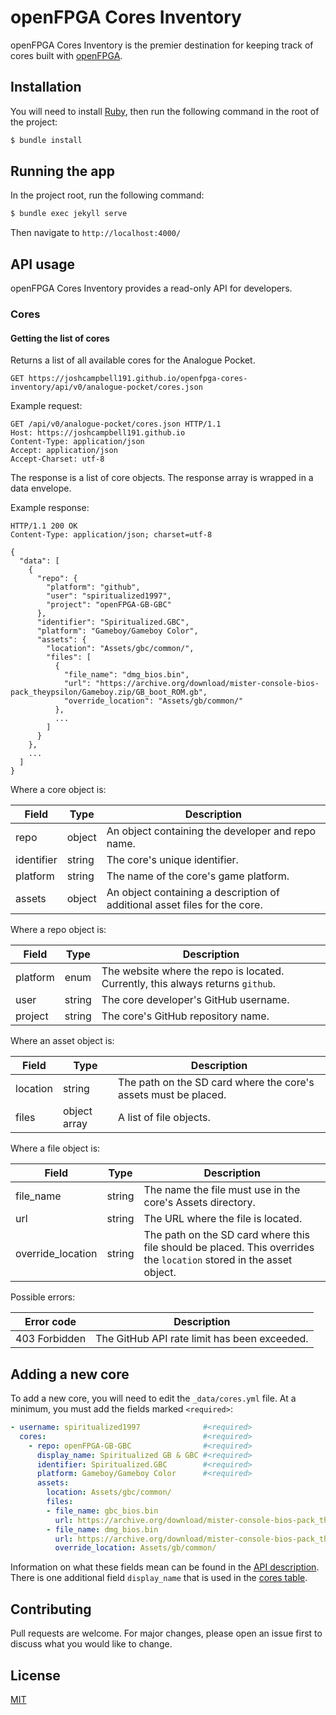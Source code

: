 # openFPGA Cores Inventory
openFPGA Cores Inventory is the premier destination for keeping track of cores built with [openFPGA](https://www.analogue.co/developer).

## Installation
You will need to install [Ruby](https://www.ruby-lang.org/en/documentation/installation/), then run the following command in the root of the project:

```bash
$ bundle install
```

## Running the app
In the project root, run the following command:

```bash
$ bundle exec jekyll serve
```

Then navigate to `http://localhost:4000/`

## API usage
openFPGA Cores Inventory provides a read-only API for developers.

### Cores

#### Getting the list of cores
Returns a list of all available cores for the Analogue Pocket.

```
GET https://joshcampbell191.github.io/openfpga-cores-inventory/api/v0/analogue-pocket/cores.json
```

Example request:

```
GET /api/v0/analogue-pocket/cores.json HTTP/1.1
Host: https://joshcampbell191.github.io
Content-Type: application/json
Accept: application/json
Accept-Charset: utf-8
```

The response is a list of core objects. The response array is wrapped in a data envelope.

Example response:

```
HTTP/1.1 200 OK
Content-Type: application/json; charset=utf-8

{
  "data": [
    {
      "repo": {
        "platform": "github",
        "user": "spiritualized1997",
        "project": "openFPGA-GB-GBC"
      },
      "identifier": "Spiritualized.GBC",
      "platform": "Gameboy/Gameboy Color",
      "assets": {
        "location": "Assets/gbc/common/",
        "files": [
          {
            "file_name": "dmg_bios.bin",
            "url": "https://archive.org/download/mister-console-bios-pack_theypsilon/Gameboy.zip/GB_boot_ROM.gb",
            "override_location": "Assets/gb/common/"
          },
          ...
        ]
      }
    },
    ...
  ]
}
```

Where a core object is:

| Field             | Type   | Description                                                                |
| ------------------|--------|----------------------------------------------------------------------------|
| repo              | object | An object containing the developer and repo name.                          |
| identifier        | string | The core's unique identifier.                                              |
| platform          | string | The name of the core's game platform.                                      |
| assets            | object | An object containing a description of additional asset files for the core. |

Where a repo object is:

| Field             | Type   | Description                                                                     |
| ------------------|--------|---------------------------------------------------------------------------------|
| platform          | enum   | The website where the repo is located. Currently, this always returns `github`. |
| user              | string | The core developer's GitHub username.                                           |
| project           | string | The core's GitHub repository name.                                              |

Where an asset object is:

| Field             | Type         | Description                                                     |
| ------------------|--------------|-----------------------------------------------------------------|
| location          | string       | The path on the SD card where the core's assets must be placed. |
| files             | object array | A list of file objects.                                         |

Where a file object is:

| Field             | Type   | Description                                                                                                         |
| ------------------|--------|---------------------------------------------------------------------------------------------------------------------|
| file_name         | string | The name the file must use in the core's Assets directory.                                                          |
| url               | string | The URL where the file is located.                                                                                  |
| override_location | string | The path on the SD card where this file should be placed. This overrides the `location` stored in the asset object. |

Possible errors:

| Error code    | Description                                  |
| --------------|----------------------------------------------|
| 403 Forbidden | The GitHub API rate limit has been exceeded. |

## Adding a new core
To add a new core, you will need to edit the `_data/cores.yml` file. At a minimum, you must add the fields marked `<required>`:

```yaml
- username: spiritualized1997              #<required>
  cores:                                   #<required>
    - repo: openFPGA-GB-GBC                #<required>
      display_name: Spiritualized GB & GBC #<required>
      identifier: Spiritualized.GBC        #<required>
      platform: Gameboy/Gameboy Color      #<required>
      assets:
        location: Assets/gbc/common/
        files:
        - file_name: gbc_bios.bin
          url: https://archive.org/download/mister-console-bios-pack_theypsilon/Gameboy.zip/GBC_boot_ROM.gb
        - file_name: dmg_bios.bin
          url: https://archive.org/download/mister-console-bios-pack_theypsilon/Gameboy.zip/GB_boot_ROM.gb
          override_location: Assets/gb/common/
```

Information on what these fields mean can be found in the [API description](#getting-the-list-of-cores). There is one additional field `display_name` that is used in the [cores table](https://joshcampbell191.github.io/openfpga-cores-inventory/analogue-pocket.html).

## Contributing
Pull requests are welcome. For major changes, please open an issue first to discuss what you would like to change.

## License
[MIT](https://choosealicense.com/licenses/mit/)
